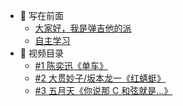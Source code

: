 <!-- - [首页](/) -->

- 📍 写在前面
  - [大家好，我是弹吉他的派](/)
  - [自主学习](/self-learning)
- 📅 视频目录
  - [#1 陈奕迅《单车》](/songs/bicycle)
  - [#2 大贯妙子/坂本龙一《红蜻蜓》](/songs/aka-tombo)
  - [#3 五月天《你说那 C 和弦就是…》](/songs/c-chord)
